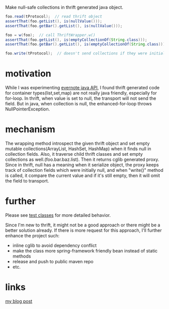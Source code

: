 
Make null-safe collections in thrift generated java object.


```java
foo.read(tProtocol);  // read thrift object
assertThat(foo.getList(), is(nullValue()));
assertThat(foo.getBar().getList(), is(nullValue()));

foo = w(foo);  // call ThriftWrapper.w()
assertThat(foo.getList(), is(emptyCollectionOf(String.class)));
assertThat(foo.getBar().getList(), is(emptyCollectionOf(String.class)));

foo.write(tProtocol);  // doesn't send collections if they were initially null and still empty
```

# motivation

While I was experimenting [evernote java API](http://dev.evernote.com/doc/), I found thrift generated code for container types(list,set,map) are not really java friendly, especially for for-loop. In thrift, when value is set to null, the transport will not send the field. But in java, when collection is null, the enhanced-for-loop throws NullPointerException.

# mechanism

The wrapping method introspect the given thrift object and set empty mutable collections(ArrayList, HashSet, HashMap) when it finds null in collection fields. Also, it traverse child thrift classes and set empty collections as well.(foo.bar.baz.list).
Then it returns cglib generated proxy. Since in thrift, null has a meaning when it serialize object, the proxy keeps track of collection fields which were initially null, and when "write()" method is called, it compare the current value and if it's still empty, then it will omit the field to transport.

# further

Please see [test classes](https://github.com/ttddyy/nullsafe-thrift/tree/master/src/test/java/net/ttddyy/nullsafethrift) for more detailed behavior.

Since I'm new to thrift, it might not be a good approach or there might be a better solution already.
If there is more request for this approach, I'll further enhance the project such:

- inline cglib to avoid dependency conflict
- make the class more spring-framework friendly bean instead of static methods
- release and push to public maven repo
- etc.


# links

[my blog post](http://tadtech.blogspot.com/2013/12/library-to-make-null-safe-collections.html)


